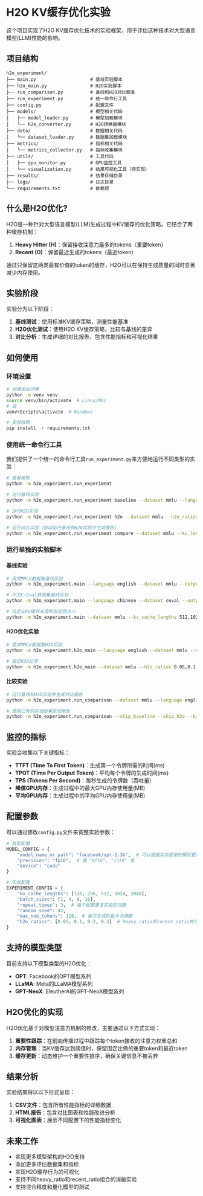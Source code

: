 # H2O KV缓存优化实验

这个项目实现了H2O KV缓存优化技术的实验框架，用于评估这种技术对大型语言模型(LLM)性能的影响。

## 项目结构

```
h2o_experiment/
├── main.py                    # 基线实验脚本
├── h2o_main.py                # H2O实验脚本
├── run_comparison.py          # 基线和H2O对比脚本
├── run_experiment.py          # 统一命令行工具
├── config.py                  # 配置文件
├── models/                    # 模型相关代码
│   ├── model_loader.py        # 模型加载模块
│   └── h2o_converter.py       # H2O转换器模块
├── data/                      # 数据相关代码
│   └── dataset_loader.py      # 数据集加载模块
├── metrics/                   # 指标相关代码
│   └── metrics_collector.py   # 指标收集模块
├── utils/                     # 工具代码
│   ├── gpu_monitor.py         # GPU监控工具
│   └── visualization.py       # 结果可视化工具（待实现）
├── results/                   # 结果存储目录
├── logs/                      # 日志目录
└── requirements.txt           # 依赖项
```

## 什么是H2O优化?

H2O是一种针对大型语言模型(LLM)生成过程中KV缓存的优化策略。它结合了两种缓存机制：

1. **Heavy Hitter (H)**：保留接收注意力最多的tokens（重要token）
2. **Recent (O)**：保留最近生成的tokens（最近token）

通过只保留这两类最有价值的token的缓存，H2O可以在保持生成质量的同时显著减少内存使用。

## 实验阶段

实验分为以下阶段：

1. **基线测试**：使用标准KV缓存策略，测量性能基准
2. **H2O优化测试**：使用H2O KV缓存策略，比较与基线的差异
3. **对比分析**：生成详细的对比报告，包含性能指标和可视化结果

## 如何使用

### 环境设置

```bash
# 创建虚拟环境
python -m venv venv
source venv/bin/activate  # Linux/Mac
# 或
venv\Scripts\activate  # Windows

# 安装依赖
pip install -r requirements.txt
```

### 使用统一命令行工具

我们提供了一个统一的命令行工具`run_experiment.py`来方便地运行不同类型的实验：

```bash
# 查看帮助
python -m h2o_experiment.run_experiment

# 运行基线实验
python -m h2o_experiment.run_experiment baseline --dataset mmlu --language english

# 运行H2O实验
python -m h2o_experiment.run_experiment h2o --dataset mmlu --h2o_ratios 0.1,0.2

# 运行对比实验（自动运行基线和H2O实验并生成报告）
python -m h2o_experiment.run_experiment compare --dataset mmlu --kv_lengths 512,1024 --batch_sizes 1,8
```

### 运行单独的实验脚本

#### 基线实验

```bash
# 英文MMLU数据集基线实验
python -m h2o_experiment.main --language english --dataset mmlu --output_dir ./results/mmlu

# 中文C-Eval数据集基线实验
python -m h2o_experiment.main --language chinese --dataset ceval --output_dir ./results/ceval

# 自定义KV缓存长度和批处理大小
python -m h2o_experiment.main --dataset mmlu --kv_cache_lengths 512,1024 --batch_sizes 1,8
```

#### H2O优化实验

```bash
# 英文MMLU数据集H2O实验
python -m h2o_experiment.h2o_main --language english --dataset mmlu --output_dir ./results/mmlu_h2o

# 指定H2O比率
python -m h2o_experiment.h2o_main --dataset mmlu --h2o_ratios 0.05,0.1,0.2
```

#### 比较实验

```bash
# 运行基线和H2O实验并生成对比报告
python -m h2o_experiment.run_comparison --dataset mmlu --language english

# 使用已有的实验结果生成报告
python -m h2o_experiment.run_comparison --skip_baseline --skip_h2o --baseline_csv ./results/baseline_results.csv --h2o_csv ./results/h2o_results.csv
```

## 监控的指标

实验会收集以下关键指标：

- **TTFT (Time To First Token)**：生成第一个令牌所需的时间(ms)
- **TPOT (Time Per Output Token)**：平均每个令牌的生成时间(ms)
- **TPS (Tokens Per Second)**：每秒生成的令牌数（吞吐量）
- **峰值GPU内存**：生成过程中的最大GPU内存使用量(MB)
- **平均GPU内存**：生成过程中的平均GPU内存使用量(MB)

## 配置参数

可以通过修改`config.py`文件来调整实验参数：

```python
# 模型配置
MODEL_CONFIG = {
    "model_name_or_path": "facebook/opt-1.3b",  # 可以根据实际使用的模型更改
    "precision": "fp16",  # 或 "bf16", "int8" 等
    "device": "cuda"
}

# 实验配置
EXPERIMENT_CONFIG = {
    "kv_cache_lengths": [128, 256, 512, 1024, 2048],
    "batch_sizes": [1, 4, 8, 16],
    "repeat_times": 3,  # 每个配置重复实验的次数
    "random_seed": 42,
    "max_new_tokens": 128,  # 每次生成的最大令牌数
    "h2o_ratios": [0.05, 0.1, 0.2, 0.3]  # heavy_ratio和recent_ratio的可能值
}
```

## 支持的模型类型

目前支持以下模型类型的H2O优化：

- **OPT**: Facebook的OPT模型系列
- **LLaMA**: Meta的LLaMA模型系列
- **GPT-NeoX**: EleutherAI的GPT-NeoX模型系列

## H2O优化的实现

H2O优化基于对模型注意力机制的修改，主要通过以下方式实现：

1. **重要性跟踪**：在前向传播过程中跟踪每个token接收的注意力权重总和
2. **内存管理**：当KV缓存达到阈值时，保留固定比例的重要token和最近token
3. **缓存更新**：动态维护一个重要性排序，确保关键信息不被丢弃

## 结果分析

实验结果将以以下形式呈现：

1. **CSV文件**：包含所有性能指标的详细数据
2. **HTML报告**：包含对比图表和性能改进分析
3. **可视化图表**：展示不同配置下的性能指标变化

## 未来工作

- 实现更多模型架构的H2O支持
- 添加更多评估数据集和指标
- 实现H2O缓存行为的可视化
- 支持不同heavy_ratio和recent_ratio组合的消融实验
- 支持混合精度和量化模型的测试 